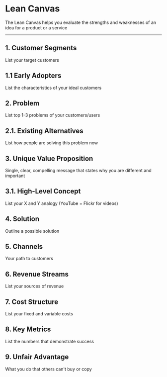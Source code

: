 # Lean Canvas
The Lean Canvas helps you evaluate the strengths and weaknesses of an idea for a product or a service

---

## 1. Customer Segments
List your target customers

## 1.1 Early Adopters
List the characteristics of your ideal customers

## 2. Problem
List top 1-3 problems of your customers/users

## 2.1. Existing Alternatives
List how people are solving this problem now

## 3. Unique Value Proposition
Single, clear, compelling message that states why you are different and important

## 3.1. High-Level Concept
List your X and Y analogy (YouTube = Flickr for videos)

## 4. Solution
Outline a possible solution

## 5. Channels
Your path to customers

## 6. Revenue Streams
List your sources of revenue

## 7. Cost Structure
List your fixed and variable costs

## 8. Key Metrics
List the numbers that demonstrate success

## 9. Unfair Advantage
What you do that others can't buy or copy
